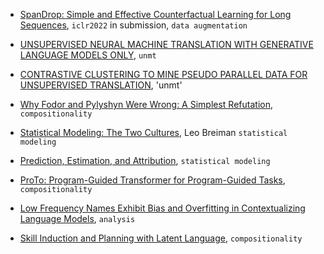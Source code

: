 
- [SpanDrop: Simple and Effective Counterfactual Learning for Long Sequences](https://openreview.net/forum?id=zaALYtvbRlH), `iclr2022` in submission, `data augmentation`
- [UNSUPERVISED NEURAL MACHINE TRANSLATION WITH GENERATIVE LANGUAGE MODELS ONLY](https://openreview.net/pdf?id=SVwbKmEg7M), `unmt`
- [CONTRASTIVE CLUSTERING TO MINE PSEUDO PARALLEL DATA FOR UNSUPERVISED TRANSLATION](https://openreview.net/pdf?id=pN1JOdrSY9), 'unmt'
- [Why Fodor and Pylyshyn Were Wrong: A Simplest Refutation](https://uh.edu/~garson/Chalmers.PDF), `compositionality`
- [Statistical Modeling: The Two Cultures](http://www2.math.uu.se/~thulin/mm/breiman.pdf), Leo Breiman `statistical modeling`

- [Prediction, Estimation, and Attribution](https://statweb.stanford.edu/~ckirby/brad/papers/2019PredictEstimatAttribut.pdf), `statistical modeling`
- [ProTo: Program-Guided Transformer for Program-Guided Tasks](https://arxiv.org/pdf/2110.00804.pdf), `compositionality`

- [Low Frequency Names Exhibit Bias and Overfitting in Contextualizing Language Models](https://arxiv.org/pdf/2110.00672.pdf), `analysis`
- [Skill Induction and Planning with Latent Language](https://arxiv.org/pdf/2110.01517.pdf), `compositionality`
